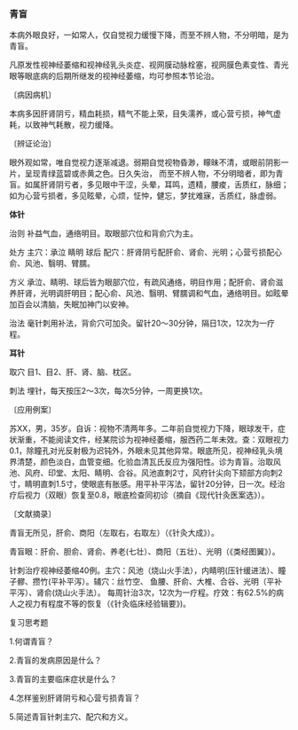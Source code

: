 ### 青盲

本病外眼良好，一如常人，仅自觉视力缓慢下降，而至不辨人物，不分明暗，是为青盲。

凡原发性视神经萎缩和视神经乳头炎症、视网膜动脉栓塞，视网膜色素变性、青光眼等眼底病的后期所继发的视神经萎缩，均可参照本节论治。

〔病因病机〕

本病多因肝肾阴亏，精血耗损，精气不能上荣，目失濡养，或心营亏损，神气虚耗，以致神气耗散，视力缓降。

〔辨证论治〕

眼外观如常，唯自觉视力逐渐减退。弱期自觉视物昏渺，矇昧不清，或眼前阴影一片，呈现青绿蓝碧或赤黄之色。日久失治， 而至不辨人物，不分明暗者，即为青盲。如属肝肾阴亏者，多见眼中干涩，头晕，耳鸣，遗精，腰痠，舌质红，脉细；如为心营亏损者，多见眩晕，心烦，怔忡，健忘，梦扰难寐，舌质红，脉虚弱。

**体针**

治则  补益气血，通络明目。取眼部穴位和背俞穴为主。

处方  主穴：承泣  睛明  球后  配穴：肝肾阴亏配肝俞、肾俞、光明；心营亏损配心俞、风池、翳明、臂臑。

方义  承泣、睛明、球后皆为眼部穴位，有疏风通络，明目作用；配肝俞、肾俞滋养肝肾，光明调肝明目；配心俞、风池、翳明、臂臑调和气血，通络明目。如眩晕加百会以清脑，失眠加神门以安神。

治法  毫针刺用补法，背俞穴可加灸。留针20〜30分钟，隔日1次，12次为一疗程。

**耳针**

取穴  目1、目2、肝、肾、脑、枕区。

刺法  埋针，每天按压2〜3次，每次5分钟，一周更换1次。

〔应用例案〕

苏XX，男，35岁。自诉：视物不清两年多。二年前自觉视力下降，眼球发干，症状渐重，不能阅读文件，经某院诊为视神经萎缩，服西药二年未效。查：双眼视力0.1，除瞳孔对光反射极为迟钝外，外眼未见其他异常。眼底所见，视神经乳头境界清楚，颜色淡白，血管变细。化验血清瓦氏反应为强阳性。诊为青盲。治取风池、风府、印堂、太阳、睛明、合谷。风池直刺2寸，风府针尖向下颏部方向刺2寸，睛明直刺1.5寸，使眼底有胀感。用平补平泻法，留针20分钟，日一次。经治疗后视力（双眼）恢复至0.8，眼底检查同初诊（摘自《现代针灸医案选》）。

〔文献摘录〕

青盲无所见，肝俞、商阳（左取右，右取左）（《针灸大成》）。

青盲眼：肝俞、胆俞、肾俞、养老(七壮）、商阳（五壮）、光明（《类经图翼》）。

针刺治疗视神经萎缩40例。主穴：风池（烧山火手法），内睛明(压针缓进法）、瞳子髎、攒竹(平补平泻）。辅穴：丝竹空、 鱼腰、肝俞、大椎、合谷、光明（平补平泻）、肾俞(烧山火手法）。 每周针治3次，12次为一疗程。疗效：有62.5%的病人之视力有程度不等的恢复（《针灸临床经验辑要》)。

复习思考题

1.何谓青盲？

2.青盲的发病原因是什么？

3.青盲的主要临床症状是什么？

4.怎样鉴别肝肾阴亏和心营亏损青盲？

5.简述青盲针刺主穴、配穴和方义。
